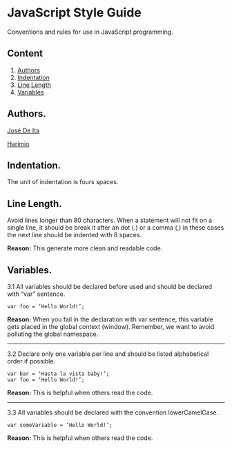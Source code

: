 # JavaScript Style Guide
Conventions and rules for use in JavaScript programming.

## Content
  1. [Authors](#authors)
  1. [Indentation](#indentation)
  1. [Line Length](#line-length)
  1. [Variables](#variables) 


## Authors.

[José De Ita]

[Harimio]

[José De Ita]: <https://github.com/josedeita>
[Harimio]: <https://github.com/harimio>

## Indentation.
The unit of indentation is fours spaces.

## Line Length.

Avoid lines longer than 80 characters. When a statement will not fit on a single line, it should be break it after an dot (.) or a comma (,) in these cases the next line should be indented with 8 spaces.

**Reason:** This generate more clean and readable code.

## Variables.

3.1 All variables should be declared before used and should be declared with “var” sentence.

    var foo = ‘Hello World!’;

**Reason:** When you fail in the declaration with var sentence, this variable gets placed in the global context (window). Remember, we want to avoid polluting the global namespace.

 ---
3.2 Declare only one variable per line and should be listed alphabetical order if possible.
    
    var bar = ‘Hasta la vista baby!’;
    var foo = ‘Hello World!’;

**Reason:** This is helpful when others read the code.

---
3.3 All variables should be declared with the convention lowerCamelCase.

    var someVariable = ‘Hello World!’;

**Reason:** This is helpful when others read the code.

